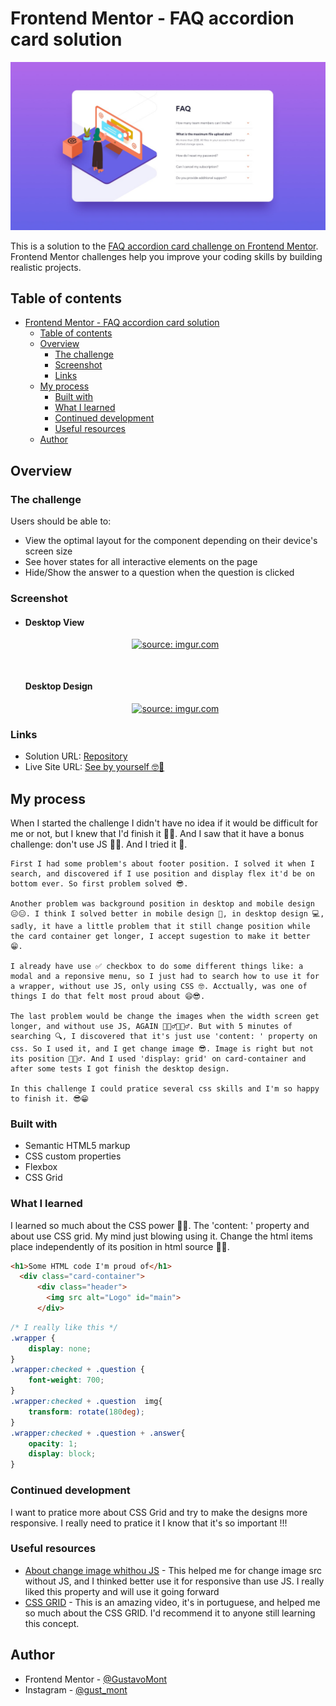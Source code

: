 # Frontend Mentor - FAQ accordion card solution

<img src="design/desktop-design.jpg">



This is a solution to the [FAQ accordion card challenge on Frontend Mentor](https://www.frontendmentor.io/challenges/faq-accordion-card-XlyjD0Oam). Frontend Mentor challenges help you improve your coding skills by building realistic projects. 

## Table of contents

- [Frontend Mentor - FAQ accordion card solution](#frontend-mentor---faq-accordion-card-solution)
  - [Table of contents](#table-of-contents)
  - [Overview](#overview)
    - [The challenge](#the-challenge)
    - [Screenshot](#screenshot)
    - [Links](#links)
  - [My process](#my-process)
    - [Built with](#built-with)
    - [What I learned](#what-i-learned)
    - [Continued development](#continued-development)
    - [Useful resources](#useful-resources)
  - [Author](#author)
  

## Overview

### The challenge

Users should be able to:

- View the optimal layout for the component depending on their device's screen size
- See hover states for all interactive elements on the page
- Hide/Show the answer to a question when the question is clicked

### Screenshot

- #### Desktop View
    <div style="display: flex; justify-content: center; margin-bottom: 50px;">
      <a href="https://imgur.com/GgDpnwt"><img src="https://i.imgur.com/GgDpnwt.gif" title="source: imgur.com" / width="200"></a>
    </div>

    #### Desktop Design
    <div style="display: flex; justify-content: center; margin-top: 10px;">
      <a href="https://imgur.com/nv7pwHE"><img src="https://i.imgur.com/nv7pwHE.gif" title="source: imgur.com" /></a>
    </div>

### Links

- Solution URL: [Repository](https://github.com/GustavoMont/faq-accordion-card-main)
- Live Site URL: [See by yourself 🤓👀](https://gustavomont.github.io/faq-accordion-card-main/)

## My process
  When I started the challenge I didn't have no idea if it would be difficult for me or not, but I knew that I'd finish it 🧐😼. And I saw that it have a bonus challenge: don't use JS 🤔😲. And I tried it 🧐.
  
    First I had some problem's about footer position. I solved it when I search, and discovered if I use position and display flex it'd be on bottom ever. So first problem solved 😎.

    Another problem was background position in desktop and mobile design 😑😑. I think I solved better in mobile design 📱, in desktop design 💻, sadly, it have a little problem that it still change position while the card container get longer, I accept sugestion to make it better 😁.

    I already have use ✅ checkbox to do some different things like: a modal and a reponsive menu, so I just had to search how to use it for a wrapper, without use JS, only using CSS 🤓. Acctually, was one of things I do that felt most proud about 😄😎. 

    The last problem would be change the images when the width screen get longer, and without use JS, AGAIN 🤦🏽‍♂️🤦🏽‍♂️. But with 5 minutes of searching 🔍, I discovered that it's just use 'content: ' property on css. So I used it, and I get change image 😎. Image is right but not its position 🤦🏽‍♂️. And I used 'display: grid' on card-container and after some tests I got finish the desktop design. 

    In this challenge I could pratice several css skills and I'm so happy to finish it. 😎😁


### Built with

- Semantic HTML5 markup 
- CSS custom properties
- Flexbox
- CSS Grid
  
### What I learned

  I learned so much about the CSS power 🤯🤯. The 'content: ' property and about use CSS grid. My mind just blowing using it. Change the html items place independently of its position in html source 🤯🤓. 

```html
<h1>Some HTML code I'm proud of</h1>
  <div class="card-container">
      <div class="header">
        <img src alt="Logo" id="main">
      </div>
```

```css
/* I really like this */
.wrapper {
    display: none;
}
.wrapper:checked + .question {
    font-weight: 700;
}
.wrapper:checked + .question  img{
    transform: rotate(180deg);
}
.wrapper:checked + .question + .answer{
    opacity: 1;
    display: block;
} 
```
### Continued development

I want to pratice more about CSS Grid and try to make the designs more responsive.  I really need to pratice it I know that it's so important !!!

### Useful resources

- [About change image whithou JS](https://stackoverflow.com/questions/18032220/css-change-image-src-on-imghover) - This helped me for change image src without JS, and I thinked better use it for responsive than use JS. I really liked this property and will use it going forward
- [CSS GRID](https://www.youtube.com/watch?v=HN1UjzRSdBk&t=1836s) - This is an amazing video, it's in portuguese, and helped me so much about the CSS GRID. I'd recommend it to anyone still learning this concept.  

## Author

- Frontend Mentor - [@GustavoMont](https://www.frontendmentor.io/profile/GustavoMont)
- Instagram - [@gust_mont](https://www.instagram.com/gust_mont/)



